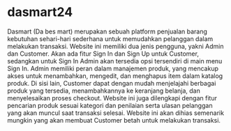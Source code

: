 # dasmart24

Dasmart (Da bes mart) merupakan sebuah platform penjualan barang kebutuhan sehari-hari sederhana untuk memudahkan pelanggan dalam melakukan transaksi. Website ini memiliki dua jenis pengguna, yakni Admin dan Customer. Akan ada fitur Sign In dan Sign Up untuk Customer, sedangkan untuk Sign In Admin akan tersedia opsi tersendiri di main menu Sign In. Admin memiliki peran dalam manajemen produk, yang mencakup akses untuk menambahkan, mengedit, dan menghapus item dalam katalog produk. Di sisi lain, Customer dapat dengan mudah menjelajahi berbagai produk yang tersedia, menambahkannya ke keranjang belanja, dan menyelesaikan proses checkout. Website ini juga dilengkapi dengan fitur pencarian produk sesuai kategori dan penilaian serta ulasan pelanggan yang akan muncul saat transaksi selesai.
Website ini akan dihias semenarik mungkin yang akan membuat Customer betah untuk melakukan transaksi.
